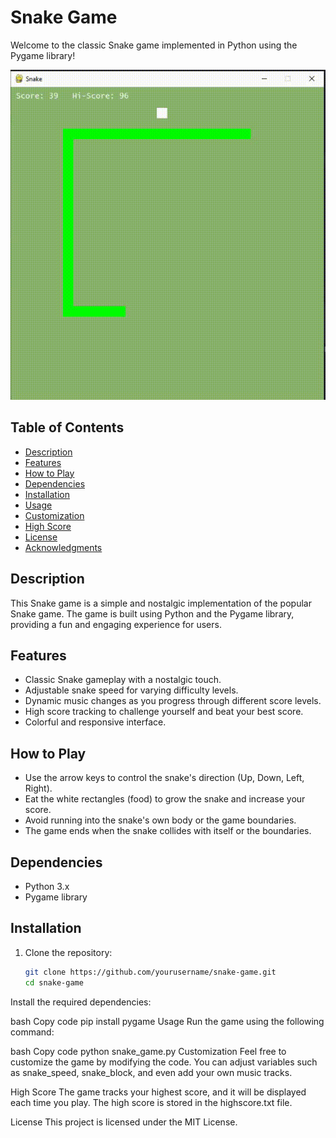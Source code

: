 # Snake Game

Welcome to the classic Snake game implemented in Python using the Pygame library!

![Snake Game Demo](assets/sample.gif)

## Table of Contents
- [Description](#description)
- [Features](#features)
- [How to Play](#how-to-play)
- [Dependencies](#dependencies)
- [Installation](#installation)
- [Usage](#usage)
- [Customization](#customization)
- [High Score](#high-score)
- [License](#license)
- [Acknowledgments](#acknowledgments)

## Description

This Snake game is a simple and nostalgic implementation of the popular Snake game. The game is built using Python and the Pygame library, providing a fun and engaging experience for users.

## Features

- Classic Snake gameplay with a nostalgic touch.
- Adjustable snake speed for varying difficulty levels.
- Dynamic music changes as you progress through different score levels.
- High score tracking to challenge yourself and beat your best score.
- Colorful and responsive interface.

## How to Play

- Use the arrow keys to control the snake's direction (Up, Down, Left, Right).
- Eat the white rectangles (food) to grow the snake and increase your score.
- Avoid running into the snake's own body or the game boundaries.
- The game ends when the snake collides with itself or the boundaries.

## Dependencies

- Python 3.x
- Pygame library

## Installation

1. Clone the repository:

   ```bash
   git clone https://github.com/yourusername/snake-game.git
   cd snake-game
Install the required dependencies:

bash
Copy code
pip install pygame
Usage
Run the game using the following command:

bash
Copy code
python snake_game.py
Customization
Feel free to customize the game by modifying the code. You can adjust variables such as snake_speed, snake_block, and even add your own music tracks.

High Score
The game tracks your highest score, and it will be displayed each time you play. The high score is stored in the highscore.txt file.

License
This project is licensed under the MIT License.
